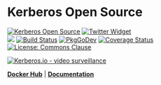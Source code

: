 # Kerberos Open Source

<a href="https://doc.kerberos.io"><img src="https://img.shields.io/badge/kerberos-opensource-gray.svg?longCache=true&colorB=brightgreen" alt="Kerberos Open Source"></a>
<a href="https://twitter.com/kerberosio?ref_src=twsrc%5Etfw"><img src="https://img.shields.io/twitter/url.svg?label=Follow%20%40kerberosio&style=social&url=https%3A%2F%2Ftwitter.com%2Fkerberosio" alt="Twitter Widget"></a>
<br>
<a href="https://circleci.com/gh/kerberos-io/opensource"><img src="https://circleci.com/gh/kerberos-io/opensource.svg?style=svg"/></a>
<a href="https://travis-ci.org/kerberos-io/opensource"><img src="https://travis-ci.org/kerberos-io/opensource.svg?branch=master" alt="Build Status"></a>
<a href="https://pkg.go.dev/github.com/kerberos-io/opensource/backend"><img src="https://pkg.go.dev/badge/github.com/kerberos-io/opensource/backend" alt="PkgGoDev"></a>
<a href="https://codecov.io/gh/kerberos-io/opensource"><img src="https://codecov.io/gh/kerberos-io/opensource/branch/master/graph/badge.svg" alt="Coverage Status"></a>
<a href="LICENSE"><img src="https://img.shields.io/badge/License-Commons Clause-yellow.svg" alt="License: Commons Clause"></a>

[![Kerberos.io - video surveillance](https://kerberos.io/images/kerberos.png)](https://kerberos.io)


[**Docker Hub**](https://hub.docker.com/r/kerberos/opensource) | [**Documentation**](https://doc.kerberos.io)

